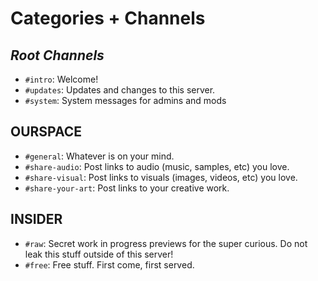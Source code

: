 # Categories + Channels

## *Root Channels*

- `#intro`: Welcome!
- `#updates`: Updates and changes to this server.
- `#system`: System messages for admins and mods

## OURSPACE

- `#general`: Whatever is on your mind.
- `#share-audio`: Post links to audio (music, samples, etc) you love.
- `#share-visual`: Post links to visuals (images, videos, etc) you love.
- `#share-your-art`: Post links to your creative work.

## INSIDER

- `#raw`: Secret work in progress previews for the super curious. Do not leak this stuff outside of this server!
- `#free`: Free stuff. First come, first served.
